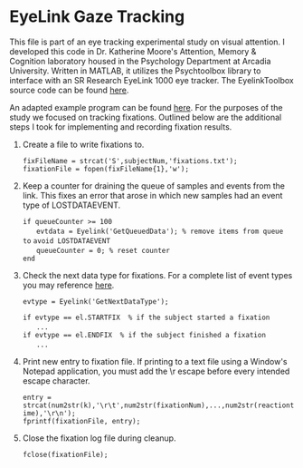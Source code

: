 # EyeLink Gaze Tracking
This file is part of an eye tracking experimental study on visual attention. I developed this code in Dr. Katherine Moore's Attention, Memory & Cognition laboratory housed in the Psychology Department at Arcadia University. Written in MATLAB, it utilizes the Psychtoolbox library to interface with an SR Research EyeLink 1000 eye tracker. The EyelinkToolbox source code can be found [here](https://github.com/Psychtoolbox-3/Psychtoolbox-3/tree/master/Psychtoolbox/PsychHardware/EyelinkToolbox).

An adapted example program can be found [here](https://en.wikibooks.org/wiki/MATLAB_Programming/Psychtoolbox/eyelink_toolbox). For the purposes of the study we focused on tracking fixations. Outlined below are the additional steps I took for implementing and recording fixation results.

1. Create a file to write fixations to.

    `fixFileName = strcat('S',subjectNum,'fixations.txt');` <br/>
    `fixationFile = fopen(fixFileName{1},'w');`

2. Keep a counter for draining the queue of samples and events from the link. This fixes an error that arose in which new samples had an event type of LOSTDATAEVENT.
    
    `if queueCounter >= 100` <br/>
    &nbsp;&nbsp;&nbsp;&nbsp;&nbsp;&nbsp;`evtdata = Eyelink('GetQueuedData'); % remove items from queue to` `avoid LOSTDATAEVENT` <br/>
    &nbsp;&nbsp;&nbsp;&nbsp;&nbsp;&nbsp;`queueCounter = 0; % reset counter` <br/>
    `end`

3. Check the next data type for fixations. For a complete list of event types you may reference [here](https://github.com/Psychtoolbox-3/Psychtoolbox-3/blob/master/Psychtoolbox/PsychHardware/EyelinkToolbox/EyelinkOneLiners/geteventtype.m).

    `evtype = Eyelink('GetNextDataType');` <br/>

    `if evtype == el.STARTFIX  % if the subject started a fixation` <br/>
    &nbsp;&nbsp;&nbsp;&nbsp;&nbsp;&nbsp;`...` <br/>
    `if evtype == el.ENDFIX  % if the subject finished a fixation` <br/>
    &nbsp;&nbsp;&nbsp;&nbsp;&nbsp;&nbsp;`...`                 

4. Print new entry to fixation file. If printing to a text file using a Window's Notepad application, you must add the \r escape before every intended escape character.

    `entry = strcat(num2str(k),'\r\t',num2str(fixationNum),...,num2str(reactiontime),'\r\n');` <br/>
    `fprintf(fixationFile, entry);`

5. Close the fixation log file during cleanup.

    `fclose(fixationFile);`